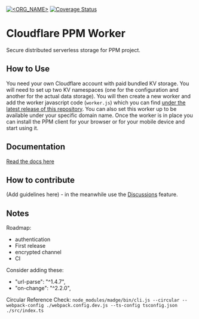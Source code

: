 [![<ORG_NAME>](https://circleci.com/gh/adamjakab/PPM-Cloudflare-Worker.svg?style=shield)](https://circleci.com/gh/adamjakab/PPM-Cloudflare-Worker)
[![Coverage Status](https://coveralls.io/repos/github/adamjakab/PPM-Cloudflare-Worker/badge.svg?branch=master)](https://coveralls.io/github/adamjakab/PPM-Cloudflare-Worker?branch=master)


Cloudflare PPM Worker
========================
Secure distributed serverless storage for PPM project. 

How to Use
----------
You need your own Cloudflare account with paid bundled KV storage.
You will need to set up two KV namespaces (one for the configuration and another for the actual data storage).
You will then create a new worker and add the worker javascript code (`worker.js`) which you can find [under the latest release of this repository](/releases).
You can also set this worker up to be available under your specific domain name.
Once the worker is in place you can install the PPM client for your browser or for your mobile device and start using it.

Documentation
-------------
[Read the docs here](https://adamjakab.github.io/PPM-Cloudflare-Worker/)

How to contribute
-----------------
(Add guidelines here) - in the meanwhile use the [Discussions](/discussions) feature.


Notes
-----
Roadmap:
- authentication
- First release
- encrypted channel
- CI


Consider adding these:
- "url-parse": "^1.4.7",
- "on-change": "^2.2.0",


Circular Reference Check:
`node_modules/madge/bin/cli.js --circular --webpack-config ./webpack.config.dev.js --ts-config tsconfig.json ./src/index.ts`

